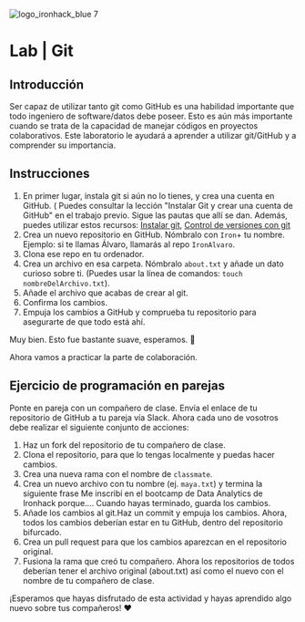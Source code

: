 ![logo_ironhack_blue 7](https://user-images.githubusercontent.com/23629340/40541063-a07a0a8a-601a-11e8-91b5-2f13e4e6b441.png)

# Lab | Git

## Introducción

Ser capaz de utilizar tanto git como GitHub es una habilidad importante que todo ingeniero de software/datos debe poseer. Esto es aún más importante cuando se trata de la capacidad de manejar códigos en proyectos colaborativos. Este laboratorio le ayudará a aprender a utilizar git/GitHub y a comprender su importancia.

## Instrucciones

1. En primer lugar, instala git si aún no lo tienes, y crea una cuenta en GitHub. ( Puedes consultar la lección "Instalar Git y crear una cuenta de GitHub" en el trabajo previo. Sigue las pautas que allí se dan. Además, puedes utilizar estos recursos: [Instalar git](https://git-scm.com/downloads), [Control de versiones con git](http://swcarpentry.github.io/git-novice/)
2. Crea un nuevo repositorio en GitHub. Nómbralo con `Iron`+ tu nombre. Ejemplo: si te llamas Álvaro, llamarás al repo `IronAlvaro`.
3. Clona ese repo en tu ordenador.
4. Crea un archivo en esa carpeta. Nómbralo `about.txt` y añade un dato curioso sobre ti. (Puedes usar la línea de comandos: `touch nombreDelArchivo.txt`).
5. Añade el archivo que acabas de crear al git.
6. Confirma los cambios.
7. Empuja los cambios a GitHub y comprueba tu repositorio para asegurarte de que todo está ahí.

Muy bien. Esto fue bastante suave, esperamos. :rocket:

Ahora vamos a practicar la parte de colaboración.



## Ejercicio de programación en parejas

Ponte en pareja con un compañero de clase. Envía el enlace de tu repositorio de GitHub a tu pareja vía Slack. Ahora cada uno de vosotros debe realizar el siguiente conjunto de acciones:

1. Haz un fork del repositorio de tu compañero de clase.
2. Clona el repositorio, para que lo tengas localmente y puedas hacer cambios.
3. Crea una nueva rama con el nombre de `classmate`. 
4. Crea un nuevo archivo con tu nombre (ej. `maya.txt`) y termina la siguiente frase Me inscribí en el bootcamp de Data Analytics de Ironhack porque.... Cuando hayas terminado, guarda los cambios.
5. Añade los cambios al git.Haz un commit y empuja los cambios. Ahora, todos los cambios deberían estar en tu GitHub, dentro del repositorio bifurcado.
6. Crea un pull request para que los cambios aparezcan en el repositorio original.
7. Fusiona la rama que creó tu compañero. Ahora los repositorios de todos deberían tener el archivo original (about.txt) así como el nuevo con el nombre de tu compañero de clase.

¡Esperamos que hayas disfrutado de esta actividad y hayas aprendido algo nuevo sobre tus compañeros! ❤️